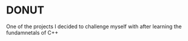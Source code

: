 # DONUT

One of the projects I decided to challenge myself with after learning the fundamnetals of C++
